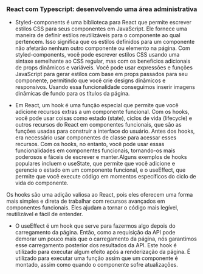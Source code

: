 <h3>React com Typescript: desenvolvendo uma área administrativa</h3>

- Styled-components é uma biblioteca para React que permite escrever estilos CSS para seus componentes em JavaScript. Ele fornece uma maneira de definir estilos reutilizáveis para o componente ao qual pertencem. Isso significa que os estilos definidos para um componente não afetarão nenhum outro componente ou elemento na página.
Com styled-components, você pode escrever estilos CSS usando uma sintaxe semelhante ao CSS regular, mas com os benefícios adicionais de props dinâmicos e variáveis. Você pode usar expressões e funções JavaScript para gerar estilos com base em props passados para seu componente, permitindo que você crie designs dinâmicos e responsivos. Usando essa funcionalidade conseguimos inserir imagens dinâmicas de fundo para os títulos da página.

- Em React, um hook é uma função especial que permite que você adicione recursos extras a um componente funcional. Com os hooks, você pode usar coisas como estado (state), ciclos de vida (lifecycle) e outros recursos do React em componentes funcionais, que são as funções usadas para construir a interface do usuário. Antes dos hooks, era necessário usar componentes de classe para acessar esses recursos. Com os hooks, no entanto, você pode usar essas funcionalidades em componentes funcionais, tornando-os mais poderosos e fáceis de escrever e manter.Alguns exemplos de hooks populares incluem o useState, que permite que você adicione e gerencie o estado em um componente funcional, e o useEffect, que permite que você execute código em momentos específicos do ciclo de vida do componente.

Os hooks são uma adição valiosa ao React, pois eles oferecem uma forma mais simples e direta de trabalhar com recursos avançados em componentes funcionais. Eles ajudam a tornar o código mais legível, reutilizável e fácil de entender.
- O useEffect é um hook que serve para fazermos algo depois do carregamento da página. Então, como a requisição da API pode demorar um pouco mais que o carregamento da página, nós garantimos esse carregamento posterior dos resultados da API. Este hook é utilizado para executar algum efeito após a renderização da página. É utilizado para executar uma função assim que um componente é montado, assim como quando o componente sofre atualizações. 
